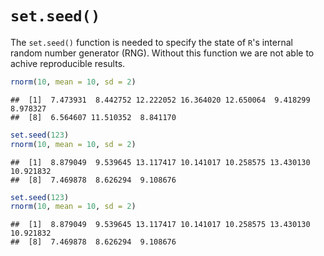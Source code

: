 # `set.seed()`
The `set.seed()` function is needed to specify the state of `R`'s internal random number generator (RNG). 
Without this function we are not able to achive reproducible results.


```r
rnorm(10, mean = 10, sd = 2)
```

```
##  [1]  7.473931  8.442752 12.222052 16.364020 12.650064  9.418299  8.978327
##  [8]  6.564607 11.510352  8.841170
```


```r
set.seed(123)
rnorm(10, mean = 10, sd = 2)
```

```
##  [1]  8.879049  9.539645 13.117417 10.141017 10.258575 13.430130 10.921832
##  [8]  7.469878  8.626294  9.108676
```


```r
set.seed(123)
rnorm(10, mean = 10, sd = 2)
```

```
##  [1]  8.879049  9.539645 13.117417 10.141017 10.258575 13.430130 10.921832
##  [8]  7.469878  8.626294  9.108676
```
